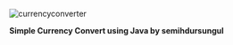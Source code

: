 ![currencyconverter](https://github.com/semihdursungul/java-projects/assets/114025283/895f6643-6a41-4825-8ebc-48fe7496114b)

**Simple Currency Convert using Java by semihdursungul**
